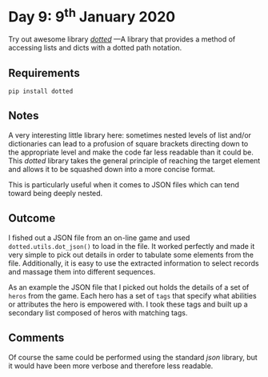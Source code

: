 # Day 9: 9<sup>th</sup> January 2020
Try out awesome library [_dotted_](https://github.com/carlosescri/DottedDict)
—A library that provides a method of accessing lists and dicts with a dotted path notation.

## Requirements
`pip install dotted`

## Notes
A very interesting little library here: sometimes nested levels of list 
and/or dictionaries can lead to a profusion of square brackets directing
down to the appropriate level and make the code far less readable than
it could be.  This _dotted_ library takes the general principle of 
reaching the target element and allows it to be squashed down into a 
more concise format.

This is particularly useful when it comes to JSON files which can tend 
toward being deeply nested.

## Outcome
I fished out a JSON file from an on-line game and used 
`dotted.utils.dot_json()` to load in the file. It worked perfectly and
made it very simple to pick out details in order to tabulate some 
elements from the file.  Additionally, it is easy to use the extracted
information to select records and massage them into different sequences.

As an example the JSON file that I picked out holds the details of a set
of `heros` from the game. Each hero has a set of `tags` that specify
what abilities or attributes the hero is empowered with. I took these 
tags and built up a secondary list composed of heros with matching tags.

## Comments
Of course the same could be performed using the standard _json_ library, 
but it would have been more verbose and therefore less readable.
